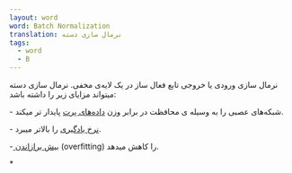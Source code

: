 ```yaml
---
layout: word
word: Batch Normalization
translation: نرمال سازی دسته
tags:
  - word
  - B
---
```


نرمال سازی ورودی یا خروجی تابع فعال ساز در یک لایه‌ی مخفی. نرمال سازی دسته میتواند مزایای زیر را داشته باشد:

\- شبکه‌های عصبی را به وسیله ی محافظت در برابر وزن [داده‌های پرت](/O/outliers/) پایدار تر میکند.

\- [نرخ یادگیری](/L/learning_rate/) را بالاتر میبرد.

\-[ بیش برازاندن](/O/overfitting/) (overfitting) را کاهش میدهد.

\*
